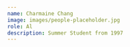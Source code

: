 ```yaml
---
name: Charmaine Chang
image: images/people-placeholder.jpg
role: Al
description: Summer Student from 1997
---
```

